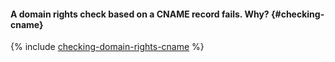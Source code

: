 #### A domain rights check based on a CNAME record fails. Why? {#checking-cname}

{% include [checking-domain-rights-cname](../_includes/certificate-manager/checking-domain-rights-cname.md) %}